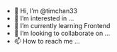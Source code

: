 - 👋 Hi, I’m @timchan33
- 👀 I’m interested in ...
- 🌱 I’m currently learning Frontend
- 💞️ I’m looking to collaborate on ...
- 📫 How to reach me ...

<!---
timchan33/timchan33 is a ✨ special ✨ repository because its `README.md` (this file) appears on your GitHub profile.
You can click the Preview link to take a look at your changes.
--->
